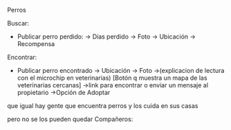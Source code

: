 Perros

Buscar:
- Publicar perro perdido:
-> Días perdido 
-> Foto
-> Ubicación
-> Recompensa

Encontrar:
- Publicar perro encontrado
-> Ubicación
-> Foto
->(explicacion de lectura con el microchip en veterinarias)
[Botón q muestra un mapa de las veterinarias cercanas]
->link para encontrar o enviar un mensaje al propietario
->Opción de Adoptar

que igual hay gente que encuentra perros y los cuida en sus casas

pero no se los pueden quedar
Compañeros:

